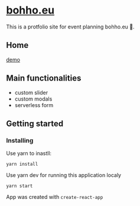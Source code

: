 # [bohho.eu](www.bohho.eu)

This is a protfolio site for event planning bohho.eu 🥳.

## Home

[demo](https://adoring-curie-be6c11.netlify.app/)

## Main functionalities

- custom slider
- custom modals
- serverless form

## Getting started

### Installing

Use yarn to inastll:

```
yarn install

```

Use yarn dev for running this application localy

```
yarn start

```

App was created with `create-react-app`
